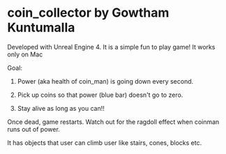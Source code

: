# coin_collector by Gowtham Kuntumalla

Developed with Unreal Engine 4.  It is a simple fun to play game! It works only on Mac


Goal: 

1. Power (aka health of coin_man) is going down every second. 

2. Pick up coins so that power (blue bar) doesn't go to zero. 

3. Stay alive as long as you can!!

Once dead, game restarts. Watch out for the ragdoll effect when coinman runs out of power.

It has objects that user can climb user like stairs, cones, blocks etc. 
